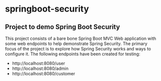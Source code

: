 # springboot-security

## Project to demo Spring Boot Security
This project consists of a bare bone Spring Boot MVC Web application with some web endpoints to help demonstrate Spring Security. The primary focus of the project is to explore how Spring Security works and ways to configure it. The following endpoints have been created for testing:
- http://localhost:8080/user
- http://localhost:8080/admin
- http://localhost:8080/customer

